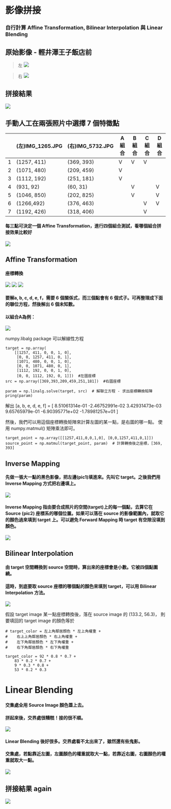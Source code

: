 # 影像拼接
### 自行計算 Affine Transformation, Bilinear Interpolation 與 Linear Blending

## 原始影像 - 輕井澤王子飯店前
> 左
![](https://github.com/elviselle/image_stitching/blob/master/.readme_imgs/IMG_1265.JPG)

> 右
![](https://github.com/elviselle/image_stitching/blob/master/.readme_imgs/IMG_5732.JPG)

## 拼接結果
![](https://github.com/elviselle/image_stitching/blob/master/.readme_imgs/merged.jpg)

## 手動人工在兩張照片中選擇 7 個特徵點
|     | (左)IMG_1265.JPG  | (右)IMG_5732.JPG | A 組合 | B 組合 | C 組合 | D 組合 |
| --- | ------------- | ------------- | - | - | - | - |
| 1 | (1257, 411)  | (369, 393) | V | V | V |   |
| 2 | (1071, 480)  | (209, 459) | V |   |   |   |
| 3 | (1112, 192)  | (251, 181) | V |   |   |   |
| 4 | (931, 92)    |  (60, 31)  |   | V |   | V |
| 5 | (1046, 850)  | (202, 825) |   | V |   | V |
| 6 | (1266,492)   | (376, 463) |   |   | V | V |
| 7 | (1192, 426)  | (318, 406) |   |   | V |   |
#### 每三點可決定一個 Affine Transformation，進行四個組合測試，看哪個組合拼接效果比較好

![](https://github.com/elviselle/image_stitching/blob/master/.readme_imgs/mapping_corp.png)

## Affine Transformation
#### 座標轉換
<!-- \begin{bmatrix}x'\\y'\end{bmatrix} = \begin{bmatrix}a & b & c\\ d & e & f\end{bmatrix} \begin{bmatrix}x\\y\\1\end{bmatrix} --> 
<img src="https://latex.codecogs.com/gif.latex?%5Cbegin%7Bbmatrix%7Dx%27%5C%5Cy%27%5Cend%7Bbmatrix%7D%20%3D%20%5Cbegin%7Bbmatrix%7Da%20%26%20b%20%26%20c%5C%5C%20d%20%26%20e%20%26%20f%5Cend%7Bbmatrix%7D%20%5Cbegin%7Bbmatrix%7Dx%5C%5Cy%5C%5C1%5Cend%7Bbmatrix%7D" /> 

<img src="https://latex.codecogs.com/gif.latex?x%27%3D%20ax%20%2B%20by%20%2B%20c" /> 
<img src="https://latex.codecogs.com/gif.latex?y%27%3D%20dx%20%2B%20ey%20%2B%20f" /> 

#### 要解a, b, c, d, e, f，需要 6 個關係式，而三個點會有 6 個式子。可再整理成下面的聯位方程，然後解出 6 個未知數。
#### 以組合A為例：

<!-- \begin{bmatrix}369\\393\\209\\459\\251\\181\end{bmatrix} = \begin{bmatrix}1257 & 411 & 0 & 0 & 1 & 0\\0&0&1257& 411&0&1\\ 1071& 480& 0 & 0 & 1 & 0\\0&0&1071& 480&0&1 \\1112& 192& 0 & 0 & 1 & 0\\0&0&1112& 192&0&1 \\\end{bmatrix} \begin{bmatrix}a\\b\\c\\d\\e\\f\end{bmatrix} --> 
<img src="https://latex.codecogs.com/gif.latex?%5Cbegin%7Bbmatrix%7D369%5C%5C393%5C%5C209%5C%5C459%5C%5C251%5C%5C181%5Cend%7Bbmatrix%7D%20%3D%20%5Cbegin%7Bbmatrix%7D1257%20%26%20411%20%26%200%20%26%200%20%26%201%20%26%200%5C%5C0%260%261257%26%20411%260%261%5C%5C%201071%26%20480%26%200%20%26%200%20%26%201%20%26%200%5C%5C0%260%261071%26%20480%260%261%20%5C%5C1112%26%20192%26%200%20%26%200%20%26%201%20%26%200%5C%5C0%260%261112%26%20192%260%261%20%5C%5C%5Cend%7Bbmatrix%7D%20%5Cbegin%7Bbmatrix%7Da%5C%5Cb%5C%5Cc%5C%5Cd%5C%5Ce%5C%5Cf%5Cend%7Bbmatrix%7D" /> 

numpy.libalg package 可以解線性方程

    target = np.array(
        [[1257, 411, 0, 0, 1, 0], 
         [0, 0, 1257, 411, 0, 1], 
         [1071, 480, 0, 0, 1, 0], 
         [0, 0, 1071, 480, 0, 1],
         [1112, 192, 0, 0, 1, 0], 
         [0, 0, 1112, 192, 0, 1]])  #左圖座標
    src = np.array([369,393,209,459,251,181])  #右圖座標
    
    param = np.linalg.solve(target, src)  # 解聯立方程 - 求出座標轉換矩陣
    pring(param)

解出 [a, b, e, d, e, f] = [ 8.51061314e-01 -2.46752991e-02  3.42931473e-03  9.65765979e-01 -6.90395771e+02 -1.78981257e+01 ]

然後，我們可以用這個座標轉換矩陣來計算左圖的某一點，是右圖的哪一點。
使用 numpy.matmul() 矩陣乘法即可。

    target_point = np.array([[1257,411,0,0,1,0], [0,0,1257,411,0,1]])
    source_point = np.matmul(target_point, param)  # 計算轉換後之座標，[369, 393]


## Inverse Mapping

#### 先做一張大一點的黑色影像，把左邊(pic1)填進來。先叫它 target。之後我們用 Inverse Mapping 方式把右邊填上。
![](https://github.com/elviselle/image_stitching/blob/master/.readme_imgs/merged_preprocess.jpg)

#### Inverse Mapping 指由要合成照片的空間(target)上的每一個點，去算它在 Source (pic2) 座標系的哪個位置。如果可以落在 source 的影像範圍內，就取它的顏色過來填到 target 上。可以避免 Forward Mapping 時 target 有空隙沒填到顏色。
![](https://github.com/elviselle/image_stitching/blob/master/.readme_imgs/inverse_mapping.jpg)


## Bilinear Interpolation
#### 由 target 空間轉換到 source 空間時，算出來的座標會是小數。它被四個點圍繞。
#### 這時，到底要取 source 座標的哪個點的顏色來填到 target，可以用 Bilinear Interpolation 方法。
![](https://github.com/elviselle/image_stitching/blob/master/.readme_imgs/bilinear.png)

假設 target image 某一點座標轉換後，落在 source image 的 (133.2, 56.3)，
則要填回的 target image 的顏色等於
    
    # target_color = 左上角鄰居顏色 * 左上角權重 +  
    #    右上上角鄰居顏色 * 右上角權重 +
    #    左下角鄰居顏色 * 左下角權重 +
    #    右下角鄰居顏色 * 右下角權重
    
    target_color = 92 * 0.8 * 0.7 +
        83 * 0.2 * 0.7 + 
        9 * 0.3 * 0.8 +
        53 * 0.2 * 0.3

# Linear Blending
#### 交集處全用 Source Image 顏色蓋上去。
#### 拼起來後，交界處很糟糕！接的很不順。
![](https://github.com/elviselle/image_stitching/blob/master/.readme_imgs/interception.png)

#### Linear Blending 後好很多。交界處看不太出來了，雖然還有些鬼影。
#### 交集處，若點靠近左圖，左圖顏色的權重就取大一點，若靠近右圖，右圖顏色的權重就取大一點。
![](https://github.com/elviselle/image_stitching/blob/master/.readme_imgs/blending.png)

## 拼接結果 again
![](https://github.com/elviselle/image_stitching/blob/master/.readme_imgs/merged.jpg)

